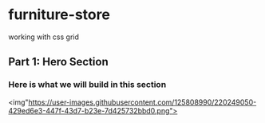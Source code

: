 # furniture-store

working with css grid

## Part 1: Hero Section

### Here is what we will build in this section

<img"https://user-images.githubusercontent.com/125808990/220249050-429ed6e3-447f-43d7-b23e-7d425732bbd0.png">
